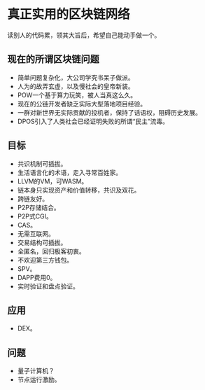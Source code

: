 # 真正实用的区块链网络

读别人的代码累，领其大旨后，希望自己能动手做一个。

## 现在的所谓区块链问题
- 简单问题复杂化，大公司学究书呆子做派。
- 人为的故弄玄虚，以及慢社会的皇帝新装。
- POW一个基于算力玩笑，被人当真这么久。
- 现在的公链开发者缺乏实际大型落地项目经验。
- 一群对新世界无实际贡献的投机者，保持了话语权，阻碍历史发展。
- DPOS引入了人类社会已经证明失败的所谓“民主”流毒。

## 目标
- 共识机制可插拔。
- 生活语言化的术语，走入寻常百姓家。
- LLVM的VM，可WASM。
- 链本身只实现资产和价值转移，共识及双花。
- 跨链友好。
- P2P存储结合。
- P2P式CGI。
- CAS。
- 无需互联网。
- 交易结构可插拔。
- 全匿名，回归极客初衷。
- 不欢迎第三方钱包。
- SPV。
- DAPP费用0。
- 实时验证和盘点验证。

## 应用
- DEX。

## 问题
- 量子计算机？
- 节点运行激励。
